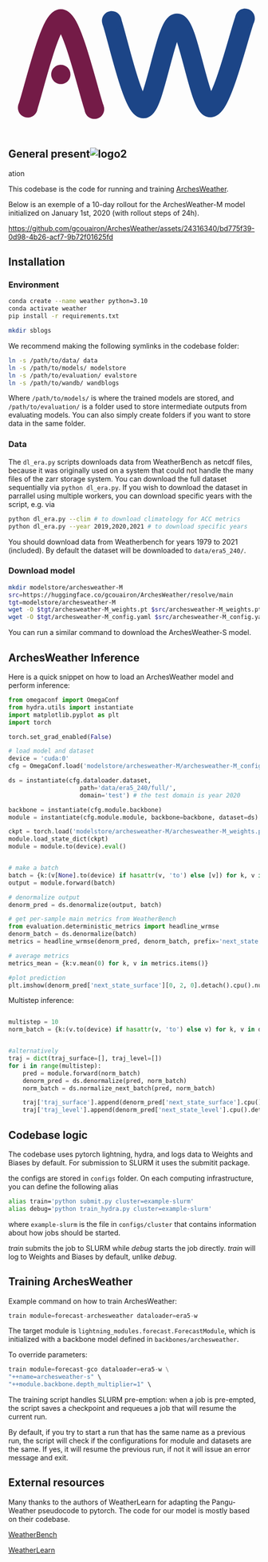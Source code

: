 <p align='center'>
<svg version="1.1" viewBox="0.0 0.0 310.6062992125984 165.1522309711286" fill="none" stroke="none" stroke-linecap="square" stroke-miterlimit="10" xmlns:xlink="http://www.w3.org/1999/xlink" xmlns="http://www.w3.org/2000/svg"><clipPath id="p.0"><path d="m0 0l310.6063 0l0 165.15224l-310.6063 0l0 -165.15224z" clip-rule="nonzero"/></clipPath><g clip-path="url(#p.0)"><path fill="#000000" fill-opacity="0.0" d="m0 0l310.6063 0l0 165.15224l-310.6063 0z" fill-rule="evenodd"/><path fill="#000000" fill-opacity="0.0" d="m23.283464 135.3673c6.92651 -18.50763 27.706476 -111.04579 41.55906 -111.04579c13.852577 0 34.630356 92.53816 41.556427 111.04579" fill-rule="evenodd"/><path stroke="#741b47" stroke-width="24.0" stroke-linejoin="round" stroke-linecap="butt" d="m23.283464 135.3673c6.92651 -18.50763 27.706476 -111.04579 41.55906 -111.04579c13.852577 0 34.630356 92.53816 41.556427 111.04579" fill-rule="evenodd"/><path fill="#000000" fill-opacity="0.0" d="m127.57193 26.391031c6.5494385 18.079615 25.820648 107.93044 39.296585 108.4777c13.475952 0.5472412 27.70604 -104.978134 41.559067 -105.19423c13.853012 -0.21609688 27.541992 104.87227 41.55905 103.89763c14.017059 -0.97462463 35.45276 -91.4545 42.543304 -109.7454" fill-rule="evenodd"/><path stroke="#1c4587" stroke-width="24.0" stroke-linejoin="round" stroke-linecap="butt" d="m127.57193 26.391031c6.5494385 18.079615 25.820648 107.93044 39.296585 108.4777c13.475952 0.5472412 27.70604 -104.978134 41.559067 -105.19423c13.853012 -0.21609688 27.541992 104.87227 41.55905 103.89763c14.017059 -0.97462463 35.45276 -91.4545 42.543304 -109.7454" fill-rule="evenodd"/><path fill="#741b47" d="m11.786552 133.84822l0 0c0 -6.6796036 5.4148865 -12.09449 12.094488 -12.09449l0 0c3.2076569 0 6.2839375 1.2742386 8.552095 3.5423965c2.2681541 2.2681503 3.5423927 5.3444366 3.5423927 8.5520935l0 0c0 6.679596 -5.4148865 12.094482 -12.094488 12.094482l0 0c-6.6796017 0 -12.094488 -5.4148865 -12.094488 -12.094482z" fill-rule="evenodd"/><path fill="#741b47" d="m94.26063 135.53874l0 0c0 -6.679596 5.4148865 -12.094482 12.094482 -12.094482l0 0c3.2076569 0 6.283943 1.2742386 8.5520935 3.542389c2.268158 2.268158 3.5423965 5.3444366 3.5423965 8.5520935l0 0c0 6.679611 -5.4148865 12.094498 -12.09449 12.094498l0 0c-6.679596 0 -12.094482 -5.4148865 -12.094482 -12.094498z" fill-rule="evenodd"/><path fill="#741b47" d="m52.93566 92.74347l0 0c0 -6.5752335 5.3302803 -11.90551 11.90551 -11.90551l0 0c3.1575394 0 6.185753 1.2543259 8.418472 3.4870453c2.2327118 2.2327118 3.4870453 5.2609253 3.4870453 8.418465l0 0c0 6.5752335 -5.330284 11.90551 -11.905518 11.90551l0 0c-6.5752296 0 -11.90551 -5.3302765 -11.90551 -11.90551z" fill-rule="evenodd"/><path fill="#1c4587" d="m115.668564 26.723763l0 0c0 -6.6796017 5.4148865 -12.094488 12.09449 -12.094488l0 0c3.2076492 0 6.283943 1.2742376 8.552086 3.5423946c2.268158 2.268156 3.5424042 5.3444366 3.5424042 8.5520935l0 0c0 6.6796 -5.4148865 12.09449 -12.09449 12.09449l0 0c-6.6796036 0 -12.09449 -5.4148903 -12.09449 -12.09449z" fill-rule="evenodd"/><path fill="#1c4587" d="m280.4835 23.714651l0 0c0 -6.6796017 5.4148865 -12.094489 12.094513 -12.094489l0 0c3.2076416 0 6.2839355 1.2742376 8.5520935 3.5423937c2.268158 2.268156 3.542389 5.3444366 3.542389 8.552095l0 0c0 6.6796017 -5.4148865 12.094488 -12.094482 12.094488l0 0c-6.6796265 0 -12.094513 -5.4148865 -12.094513 -12.094488z" fill-rule="evenodd"/></g></svg>
</p>

## General present![logo2](https://github.com/gcouairon/ArchesWeather/assets/24316340/bad8bf80-7528-4e08-8072-ad84fc29d987)
ation

This codebase is the code for running and training [ArchesWeather](https://arxiv.org/abs/2405.14527).

Below is an exemple of a 10-day rollout for the ArchesWeather-M model initialized on January 1st, 2020 (with rollout steps of 24h).

<p align='center'>

https://github.com/gcouairon/ArchesWeather/assets/24316340/bd775f39-0d98-4b26-acf7-9b72f01625fd

</p>


## Installation

### Environment

```sh
conda create --name weather python=3.10
conda activate weather
pip install -r requirements.txt

mkdir sblogs
```

We recommend making the following symlinks in the codebase folder:
```sh
ln -s /path/to/data/ data
ln -s /path/to/models/ modelstore
ln -s /path/to/evaluation/ evalstore
ln -s /path/to/wandb/ wandblogs
```
Where `/path/to/models/` is where the trained models are stored, and `/path/to/evaluation/` is a folder used to store intermediate outputs from evaluating models. You can also simply create folders if you want to store data in the same folder.


### Data

The ``dl_era.py`` scripts downloads data from WeatherBench as netcdf files, because it was originally used on a system that could not handle the many files of the zarr storage system.
You can download the full dataset sequentially via `python dl_era.py`. If you wish to download the dataset in parrallel using multiple workers, you can download specific years with the script, e.g. via

```sh
python dl_era.py --clim # to download climatology for ACC metrics
python dl_era.py --year 2019,2020,2021 # to download specific years
```
You should download data from Weatherbench for years 1979 to 2021 (included). By default the dataset will be downloaded to `data/era5_240/`.


### Download model

```sh
mkdir modelstore/archesweather-M
src=https://huggingface.co/gcouairon/ArchesWeather/resolve/main
tgt=modelstore/archesweather-M
wget -O $tgt/archesweather-M_weights.pt $src/archesweather-M_weights.pt 
wget -O $tgt/archesweather-M_config.yaml $src/archesweather-M_config.yaml 
```

You can run a similar command to download the ArchesWeather-S model.


## ArchesWeather Inference

Here is a quick snippet on how to load an ArchesWeather model and perform inference:

```python
from omegaconf import OmegaConf
from hydra.utils import instantiate
import matplotlib.pyplot as plt
import torch

torch.set_grad_enabled(False)

# load model and dataset
device = 'cuda:0'
cfg = OmegaConf.load('modelstore/archesweather-M/archesweather-M_config.yaml')

ds = instantiate(cfg.dataloader.dataset, 
                    path='data/era5_240/full/', 
                    domain='test') # the test domain is year 2020

backbone = instantiate(cfg.module.backbone)
module = instantiate(cfg.module.module, backbone=backbone, dataset=ds)

ckpt = torch.load('modelstore/archesweather-M/archesweather-M_weights.pt', map_location='cpu')
module.load_state_dict(ckpt)
module = module.to(device).eval()


# make a batch
batch = {k:(v[None].to(device) if hasattr(v, 'to') else [v]) for k, v in ds[0].items()}
output = module.forward(batch)

# denormalize output
denorm_pred = ds.denormalize(output, batch)

# get per-sample main metrics from WeatherBench
from evaluation.deterministic_metrics import headline_wrmse
denorm_batch = ds.denormalize(batch)
metrics = headline_wrmse(denorm_pred, denorm_batch, prefix='next_state')

# average metrics
metrics_mean = {k:v.mean(0) for k, v in metrics.items()}

#plot prediction
plt.imshow(denorm_pred['next_state_surface'][0, 2, 0].detach().cpu().numpy())

```

Multistep inference:

```python

multistep = 10
norm_batch = {k:(v.to(device) if hasattr(v, 'to') else v) for k, v in ds[0].items()}


#alternatively
traj = dict(traj_surface=[], traj_level=[])
for i in range(multistep):
    pred = module.forward(norm_batch)
    denorm_pred = ds.denormalize(pred, norm_batch)
    norm_batch = ds.normalize_next_batch(pred, norm_batch)

    traj['traj_surface'].append(denorm_pred['next_state_surface'].cpu().detach())
    traj['traj_level'].append(denorm_pred['next_state_level'].cpu().detach())


```

## Codebase logic

The codebase uses pytorch lightning, hydra, and logs data to Weights and Biases by default. For submission to SLURM it uses the submitit package. 

the configs are stored in `configs` folder. 
On each computing infrastructure, you can define the following alias
```sh
alias train='python submit.py cluster=example-slurm'
alias debug='python train_hydra.py cluster=example-slurm'

```
where `example-slurm` is the file in `configs/cluster` that contains information about how jobs should be started.

*train* submits the job to SLURM while *debug* starts the job directly. *train* will log to Weights and Biases by default, unlike *debug*.

## Training ArchesWeather

Example command on how to train ArchesWeather:

```python
train module=forecast-archesweather dataloader=era5-w
```

The target module is `lightning_modules.forecast.ForecastModule`, which is initialized with a backbone model defined in `backbones/archesweather`.

To override parameters:

```python
train module=forecast-gco dataloader=era5-w \
"++name=archesweather-s" \
"++module.backbone.depth_multiplier=1" \
```

The training script handles SLURM pre-emption: when a job is pre-empted, the script saves a checkpoint and requeues a job that will resume the current run.

By default, if you try to start a run that has the same name as a previous run, the script will check if the configurations for module and datasets are the same. If yes, it will resume the previous run, if not it will issue an error message and exit.


## External resources

Many thanks to the authors of WeatherLearn for adapting the Pangu-Weather pseudocode to pytorch. The code for our model is mostly based on their codebase.

[WeatherBench](https://sites.research.google/weatherbench/)

[WeatherLearn](https://github.com/lizhuoq/WeatherLearn/tree/master)

